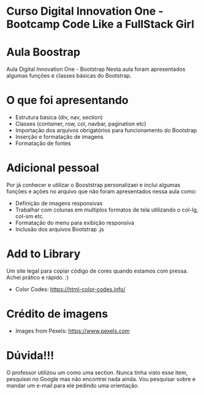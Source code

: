# Curso Digital Innovation One - Bootcamp Code Like a FullStack Girl

# Aula Boostrap
Aula Digital Innovation One - Bootstrap
Nesta aula foram apresentados algumas funções e classes básicas do Bootstrap.

# O que foi apresentando
- Estrutura básica (div, nav, section)
- Classes (container, row, col, navbar, pagination etc)
- Importação dos arquivos obrigatórios para funcionamento do Bootstrap
- Inserção e formatação de imagens
- Formatação de fontes

# Adicional pessoal
Por já conhecer e utilizar o Booststrap personalizaei e incluí algumas funções e ações no arquivo que não foram apresentados nessa aula como:
- Definição de imagens responsivas
- Trabalhar com colunas em multiplos formatos de tela utilizando o col-lg, col-sm etc.
- Formatação do menu para exibição responsiva
- Inclusão dos arquivos Bootstrap .js

# Add to Library
Um site legal para copiar código de cores quando estamos com pressa. Achei prático e rápido. :)
- Color Codes: https://html-color-codes.info/

# Crédito de imagens
- Images from Pexels: https://www.pexels.com

# Dúvida!!!
O professor utilizou um <selection></selection> como uma section.
Nunca tinha visto esse item, pesquisei no Google mas não encontrei nada ainda.
Vou pesquisar sobre e mandar um e-mail para ele pedindo uma orientação.


